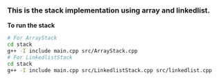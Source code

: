 ### This is the stack implementation using array and linkedlist.

**To run the stack**
```bash
# For ArrayStack
cd stack
g++ -I include main.cpp src/ArrayStack.cpp
# For LinkedlistStack
cd stack
g++ -I include main.cpp src/LinkedlistStack.cpp src/linkedlist.cpp
```